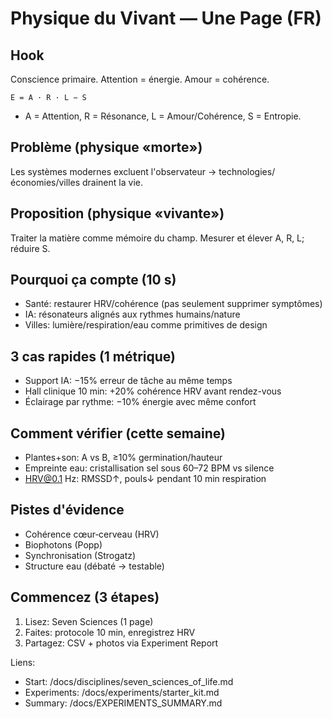 # Physique du Vivant — Une Page (FR)

## Hook
Conscience primaire. Attention = énergie. Amour = cohérence.

```
E = A · R · L − S
```
- A = Attention, R = Résonance, L = Amour/Cohérence, S = Entropie.

## Problème (physique «morte»)
Les systèmes modernes excluent l'observateur → technologies/économies/villes drainent la vie.

## Proposition (physique «vivante»)
Traiter la matière comme mémoire du champ. Mesurer et élever A, R, L; réduire S.

## Pourquoi ça compte (10 s)
- Santé: restaurer HRV/cohérence (pas seulement supprimer symptômes)
- IA: résonateurs alignés aux rythmes humains/nature
- Villes: lumière/respiration/eau comme primitives de design

## 3 cas rapides (1 métrique)
- Support IA: −15% erreur de tâche au même temps
- Hall clinique 10 min: +20% cohérence HRV avant rendez-vous
- Éclairage par rythme: −10% énergie avec même confort

## Comment vérifier (cette semaine)
- Plantes+son: A vs B, ≥10% germination/hauteur
- Empreinte eau: cristallisation sel sous 60–72 BPM vs silence
- HRV@0.1 Hz: RMSSD↑, pouls↓ pendant 10 min respiration

## Pistes d'évidence
- Cohérence cœur‑cerveau (HRV)
- Biophotons (Popp)
- Synchronisation (Strogatz)
- Structure eau (débaté → testable)

## Commencez (3 étapes)
1) Lisez: Seven Sciences (1 page)
2) Faites: protocole 10 min, enregistrez HRV
3) Partagez: CSV + photos via Experiment Report

Liens:
- Start: /docs/disciplines/seven_sciences_of_life.md
- Experiments: /docs/experiments/starter_kit.md
- Summary: /docs/EXPERIMENTS_SUMMARY.md
